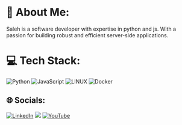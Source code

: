 # 💫 About Me:
Saleh is a software developer with expertise in python and js. With a passion for building robust and efficient server-side applications.


# 💻 Tech Stack:
![Python](https://img.shields.io/badge/python-3670A0?style=for-the-badge&logo=python&logoColor=ffdd54) ![JavaScript](https://img.shields.io/badge/javascript-%23323330.svg?style=for-the-badge&logo=javascript&logoColor=%23F7DF1E) ![LINUX](https://img.shields.io/badge/Linux-FCC624?style=for-the-badge&logo=linux&logoColor=black) ![Docker](https://img.shields.io/badge/docker-%230db7ed.svg?style=for-the-badge&logo=docker&logoColor=white)

## 🌐 Socials:
[![LinkedIn](https://img.shields.io/badge/LinkedIn-%230077B5.svg?logo=linkedin&logoColor=white)](https://linkedin.com/in/salehmontazeran) [![](https://img.shields.io/badge/x.com-%23000000.svg?logo=X&logoColor=white)](https://x.com/salehmontazeran) [![YouTube](https://img.shields.io/badge/YouTube-%23FF0000.svg?logo=YouTube&logoColor=white)](https://youtube.com/@salehmontazeran) 

<!---

# 📊 GitHub Stats:
![](https://github-readme-stats.vercel.app/api?username=salehmontazeran&theme=dark&hide_border=false&include_all_commits=true&count_private=true)<br/>
![](https://github-readme-streak-stats.herokuapp.com/?user=salehmontazeran&theme=dark&hide_border=false)<br/>
![](https://github-readme-stats.vercel.app/api/top-langs/?username=salehmontazeran&theme=dark&hide_border=false&include_all_commits=true&count_private=true&layout=compact)

---
[![](https://visitcount.itsvg.in/api?id=salehmontazeran&icon=0&color=0)](https://visitcount.itsvg.in)

-->

<!-- Proudly created with GPRM ( https://gprm.itsvg.in ) -->

